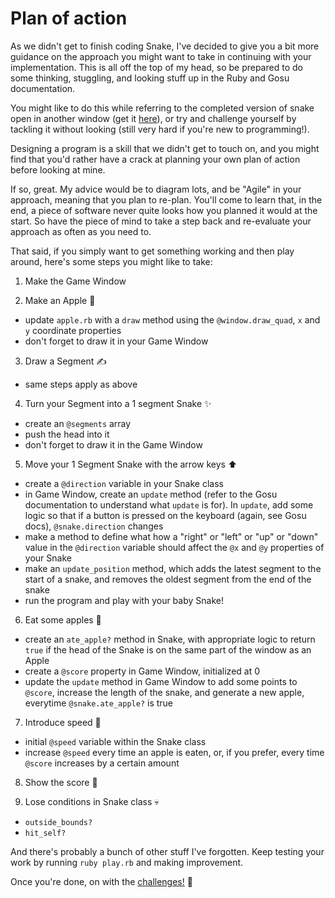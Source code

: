 # Plan of action

As we didn't get to finish coding Snake, I've decided to give you a bit more guidance on the approach you might want to take in continuing with your implementation. This is all off the top of my head, so be prepared to do some thinking, stuggling, and looking stuff up in the Ruby and Gosu documentation.

You might like to do this while referring to the completed version of snake open in another window (get it [here](https://github.com/nazwhale/ruby-snake)), or try and challenge yourself by tackling it without looking (still very hard if you're new to programming!).

Designing a program is a skill that we didn't get to touch on, and you might find that you'd rather have a crack at planning your own plan of action before looking at mine.

If so, great. My advice would be to diagram lots, and be "Agile" in your approach, meaning that you plan to re-plan. You'll come to learn that, in the end, a piece of software never quite looks how you planned it would at the start. So have the piece of mind to take a step back and re-evaluate your approach as often as you need to.

That said, if you simply want to get something working and then play around, here's some steps you might like to take:

1) Make the Game Window

2) Make an Apple 🍎
- update `apple.rb` with a `draw` method using the `@window.draw_quad`, `x` and `y` coordinate properties
- don't forget to draw it in your Game Window

3) Draw a Segment ✍
- same steps apply as above

4) Turn your Segment into a 1 segment Snake ✨
- create an `@segments` array
- push the head into it
- don't forget to draw it in the Game Window

5) Move your 1 Segment Snake with the arrow keys ⬆
- create a `@direction` variable in your Snake class
- in Game Window, create an `update` method (refer to the Gosu documentation to understand what `update` is for). In `update`, add some logic so that if a button is pressed on the keyboard (again, see Gosu docs), `@snake.direction` changes
- make a method to define what how a "right" or "left" or "up" or "down" value in the `@direction` variable should affect the `@x` and `@y` properties of your Snake
- make an `update_position` method, which adds the latest segment to the start of a snake, and removes the oldest segment from the end of the snake
- run the program and play with your baby Snake!

6) Eat some apples 🍴
- create an `ate_apple?` method in Snake, with appropriate logic to return `true` if the head of the Snake is on the same part of the window as an Apple
- create a `@score` property in Game Window, initialized at 0
- update the `update` method in Game Window to add some points to `@score`, increase the length of the snake, and generate a new apple, everytime `@snake.ate_apple?` is true

7) Introduce speed 💨
- initial `@speed` variable within the Snake class
- increase `@speed` every time an apple is eaten, or, if you prefer, every time `@score` increases by a certain amount

8) Show the score 💯

9) Lose conditions in Snake class 💀
- `outside_bounds?`
- `hit_self?`

And there's probably a bunch of other stuff I've forgotten. Keep testing your work by running `ruby play.rb` and making improvement.

Once you're done, on with the [challenges!](https://github.com/nazwhale/snakers-academy/blob/master/challenges.md) 🎉
